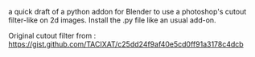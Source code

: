 a quick draft of a python addon for Blender to use a photoshop's cutout filter-like on 2d images.
Install the .py file like an usual add-on.

Original cutout filter from : https://gist.github.com/TACIXAT/c25dd24f9af40e5cd0ff91a3178c4dcb
